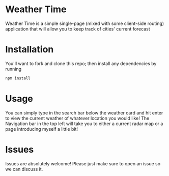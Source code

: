 # Weather Time

Weather Time is a simple single-page (mixed with some client-side routing) application that will allow you to keep track of cities' current forecast

# Installation 

You'll want to fork and clone this repo; then install any dependencies by running

```bash
npm install
```

# Usage

You can simply type in the search bar below the weather card and hit enter to view the current weather of whatever location you would like!
The Navigation bar in the top left will take you to either a current radar map or a page introducing myself a little bit!

# Issues

Issues are absolutely welcome! Please just make sure to open an issue so we can discuss it.